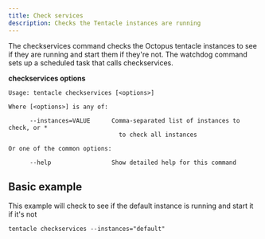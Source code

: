 ```yaml
---
title: Check services
description: Checks the Tentacle instances are running
---
```


The checkservices command checks the Octopus tentacle instances to see if they are running and start them if they're not. The watchdog command sets up a scheduled task that calls checkservices.

**checkservices options**

```text
Usage: tentacle checkservices [<options>]

Where [<options>] is any of:

      --instances=VALUE      Comma-separated list of instances to check, or *
                               to check all instances

Or one of the common options:

      --help                 Show detailed help for this command
```

## Basic example
This example will check to see if the default instance is running and start it if it's not
```text
tentacle checkservices --instances="default"
```